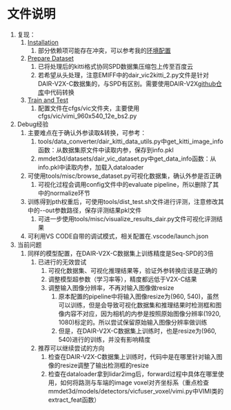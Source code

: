 # 文件说明

1. 复现：
   1. [Installation](docs/en/install.md)
      1. 部分依赖项可能存在冲突，可以参考我的[环境配置](wjh.yaml)
   2. [Prepare Dataset](docs/en/prepare_dataset.md)
      1. 已将处理后的kitti格式协同SPD数据集压缩包上传至百度云
      2. 若希望从头处理，注意EMIFF中的dair_vic2kitti_2.py文件是针对DAIR-V2X-C数据集的，与SPD有区别。需要使用DAIR-V2X[github仓库](https://github.com/AIR-THU/DAIR-V2X/blob/main/docs/get_started_spd.md)中代码转换
   3. [Train and Test](docs/en/train_test.md)
      1. 配置文件在cfgs/vic文件夹，主要使用cfgs/vic/vimi_960x540_12e_bs2.py
2. Debug经验
   1. 主要难点在于确认外参读取&转换，可参考：
      1. tools/data_converter/dair_kitti_data_utils.py中get_kitti_image_info函数：从数据集原文件中读取内参，保存到info.pkl
      2. mmdet3d/datasets/dair_vic_dataset.py中get_data_info函数：从info.pkl中读取内参，加载入dataloader
   2. 可使用tools/misc/browse_dataset.py可视化数据集，确认外参是否正确
      1. 可视化过程会调用config文件中的evaluate pipeline，所以删除了其中的normalize环节
   3. 训练得到pth权重后，可使用tools/dist_test.sh文件进行评测，注意修改其中的--out参数路径，保存评测结果pkl文件
      1. 可进一步使用tools/misc/visualize_results_dair.py文件可视化评测结果
   4. 可利用VS CODE自带的调试模式，相关配置在.vscode/launch.json
3. 当前问题
   1. 同样的模型配置，在DAIR-V2X-C数据集上训练精度是Seq-SPD的3倍
      1. 已进行的无效尝试
         1. 可视化数据集、可视化推理结果等，验证外参转换应该是正确的
         2. 调整模型超参数（学习率等），精度都远低于V2X-C结果
         3. 调整输入图像分辨率，不再对输入图像做resize
            1. 原本配置的pipeline中将输入图像resize为(960, 540)，虽然可以训练，但是会导致可视化数据集和推理结果时检测框和图像内容不对应，因为相机的内参是按照原始图像分辨率(1920, 1080)标定的。所以尝试保留原始输入图像分辨率做训练
            2. 但是，在DAIR-V2X-C数据集上训练时，也是resize为(960, 540)进行的训练，并没有影响精度
      2. 推荐可以继续尝试的方向
         1. 检查在DAIR-V2X-C数据集上训练时，代码中是在哪里针对输入图像的resize调整了输出检测框的resize
         2. 检查在dataloader拿到lidar2img后，forward过程中具体在哪里使用，如何将路测与车端的image voxel对齐坐标系（重点检查mmdet3d/models/detectors/vicfuser_voxel/vimi.py中VIMI类的extract_feat函数）
